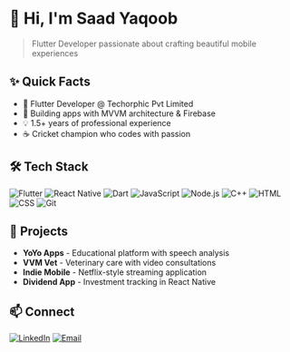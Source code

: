 # 👋 Hi, I'm Saad Yaqoob

> Flutter Developer passionate about crafting beautiful mobile experiences

## ✨ Quick Facts
- 🚀 Flutter Developer @ Techorphic Pvt Limited
- 🌱 Building apps with MVVM architecture & Firebase
- 💡 1.5+ years of professional experience
- ☕ Cricket champion who codes with passion

## 🛠️ Tech Stack

![Flutter](https://img.shields.io/badge/Flutter-02569B?style=for-the-badge&logo=flutter&logoColor=white)
![React Native](https://img.shields.io/badge/React_Native-61DAFB?style=for-the-badge&logo=react&logoColor=black)
![Dart](https://img.shields.io/badge/Dart-0175C2?style=for-the-badge&logo=dart&logoColor=white)
![JavaScript](https://img.shields.io/badge/JavaScript-F7DF1E?style=for-the-badge&logo=javascript&logoColor=black)
![Node.js](https://img.shields.io/badge/Node.js-339933?style=for-the-badge&logo=node.js&logoColor=white)
![C++](https://img.shields.io/badge/C%2B%2B-00599C?style=for-the-badge&logo=c%2B%2B&logoColor=white)
![HTML](https://img.shields.io/badge/HTML5-E34F26?style=for-the-badge&logo=html5&logoColor=white)
![CSS](https://img.shields.io/badge/CSS3-1572B6?style=for-the-badge&logo=css3&logoColor=white)
![Git](https://img.shields.io/badge/Git-F05032?style=for-the-badge&logo=git&logoColor=white)

## 💼 Projects
- **YoYo Apps** - Educational platform with speech analysis
- **VVM Vet** - Veterinary care with video consultations
- **Indie Mobile** - Netflix-style streaming application
- **Dividend App** - Investment tracking in React Native

## 📫 Connect
[![LinkedIn](https://img.shields.io/badge/LinkedIn-0077B5?style=for-the-badge&logo=linkedin&logoColor=white)](https://www.linkedin.com/in/muhammadsaad89/)
[![Email](https://img.shields.io/badge/Email-D14836?style=for-the-badge&logo=gmail&logoColor=white)](mailto:saadyaqoob595@gmail.com)
